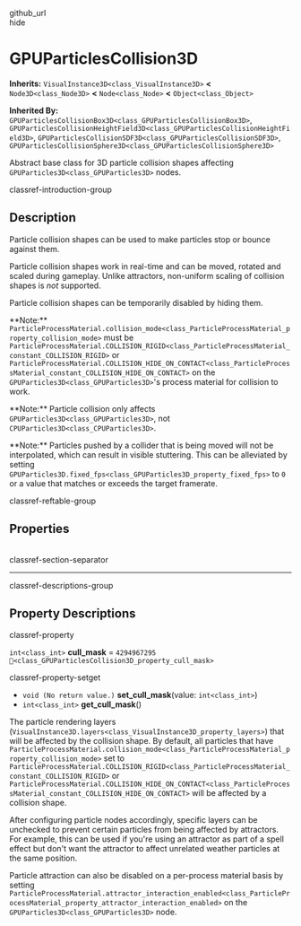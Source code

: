 github\_url  
hide

# GPUParticlesCollision3D

**Inherits:** `VisualInstance3D<class_VisualInstance3D>` **&lt;**
`Node3D<class_Node3D>` **&lt;** `Node<class_Node>` **&lt;**
`Object<class_Object>`

**Inherited By:**
`GPUParticlesCollisionBox3D<class_GPUParticlesCollisionBox3D>`,
`GPUParticlesCollisionHeightField3D<class_GPUParticlesCollisionHeightField3D>`,
`GPUParticlesCollisionSDF3D<class_GPUParticlesCollisionSDF3D>`,
`GPUParticlesCollisionSphere3D<class_GPUParticlesCollisionSphere3D>`

Abstract base class for 3D particle collision shapes affecting
`GPUParticles3D<class_GPUParticles3D>` nodes.

classref-introduction-group

## Description

Particle collision shapes can be used to make particles stop or bounce
against them.

Particle collision shapes work in real-time and can be moved, rotated
and scaled during gameplay. Unlike attractors, non-uniform scaling of
collision shapes is *not* supported.

Particle collision shapes can be temporarily disabled by hiding them.

\*\*Note:\*\*
`ParticleProcessMaterial.collision_mode<class_ParticleProcessMaterial_property_collision_mode>`
must be
`ParticleProcessMaterial.COLLISION_RIGID<class_ParticleProcessMaterial_constant_COLLISION_RIGID>`
or
`ParticleProcessMaterial.COLLISION_HIDE_ON_CONTACT<class_ParticleProcessMaterial_constant_COLLISION_HIDE_ON_CONTACT>`
on the `GPUParticles3D<class_GPUParticles3D>`'s process material for
collision to work.

\*\*Note:\*\* Particle collision only affects
`GPUParticles3D<class_GPUParticles3D>`, not
`CPUParticles3D<class_CPUParticles3D>`.

\*\*Note:\*\* Particles pushed by a collider that is being moved will
not be interpolated, which can result in visible stuttering. This can be
alleviated by setting
`GPUParticles3D.fixed_fps<class_GPUParticles3D_property_fixed_fps>` to
`0` or a value that matches or exceeds the target framerate.

classref-reftable-group

## Properties

<table>
<tbody>
<tr>
</tr>
</tbody>
</table>

classref-section-separator

------------------------------------------------------------------------

classref-descriptions-group

## Property Descriptions

classref-property

`int<class_int>` **cull\_mask** = `4294967295`
`🔗<class_GPUParticlesCollision3D_property_cull_mask>`

classref-property-setget

-   `void (No return value.)` **set\_cull\_mask**(value:
    `int<class_int>`)
-   `int<class_int>` **get\_cull\_mask**()

The particle rendering layers
(`VisualInstance3D.layers<class_VisualInstance3D_property_layers>`) that
will be affected by the collision shape. By default, all particles that
have
`ParticleProcessMaterial.collision_mode<class_ParticleProcessMaterial_property_collision_mode>`
set to
`ParticleProcessMaterial.COLLISION_RIGID<class_ParticleProcessMaterial_constant_COLLISION_RIGID>`
or
`ParticleProcessMaterial.COLLISION_HIDE_ON_CONTACT<class_ParticleProcessMaterial_constant_COLLISION_HIDE_ON_CONTACT>`
will be affected by a collision shape.

After configuring particle nodes accordingly, specific layers can be
unchecked to prevent certain particles from being affected by
attractors. For example, this can be used if you're using an attractor
as part of a spell effect but don't want the attractor to affect
unrelated weather particles at the same position.

Particle attraction can also be disabled on a per-process material basis
by setting
`ParticleProcessMaterial.attractor_interaction_enabled<class_ParticleProcessMaterial_property_attractor_interaction_enabled>`
on the `GPUParticles3D<class_GPUParticles3D>` node.
